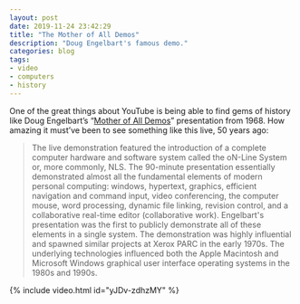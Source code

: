 ```yaml
---
layout: post
date: 2019-11-24 23:42:29
title: "The Mother of All Demos"
description: "Doug Engelbart's famous demo."
categories: blog
tags:
- video
- computers
- history
---
```


One of the great things about YouTube is being able to find gems of history like Doug Engelbart’s “[Mother of All Demos](https://en.wikipedia.org/wiki/The_Mother_of_All_Demos "Mother of All Demos")” presentation from 1968. How amazing it must’ve been to see something like this live, 50 years ago:

> The live demonstration featured the introduction of a complete computer hardware and software system called the oN-Line System or, more commonly, NLS. The 90-minute presentation essentially demonstrated almost all the fundamental elements of modern personal computing: windows, hypertext, graphics, efficient navigation and command input, video conferencing, the computer mouse, word processing, dynamic file linking, revision control, and a collaborative real-time editor (collaborative work). Engelbart's presentation was the first to publicly demonstrate all of these elements in a single system. The demonstration was highly influential and spawned similar projects at Xerox PARC in the early 1970s. The underlying technologies influenced both the Apple Macintosh and Microsoft Windows graphical user interface operating systems in the 1980s and 1990s.

{% include video.html id="yJDv-zdhzMY" %}
